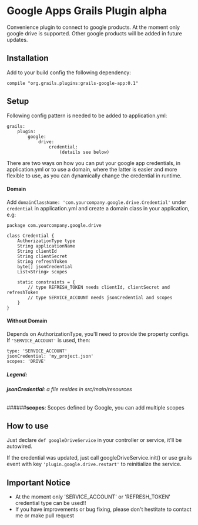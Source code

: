 # **Google Apps Grails Plugin** alpha

Convenience plugin to connect to google products. At the moment only google drive is supported. Other google products will be added in future updates.

## **Installation**

Add to your build config the following dependency:

    compile "org.grails.plugins:grails-google-app:0.1"

## **Setup**

Following config pattern is needed to be added to application.yml:

    grails:
	    plugin:
		    google:
			    drive:
				    credential: 
					    (details see below)
There are two ways on how you can put your google app credentials, in application.yml or to use a domain, where the latter is easier and more flexible to use, as you can dynamically change the credential in runtime.

#### **Domain**
Add `domainClassName: 'com.yourcompany.google.drive.Credential'` under `credential` in application.yml and create a domain class in your application, e.g:

    package com.yourcompany.google.drive

    class Credential {
        AuthorizationType type
        String applicationName
        String clientId
        String clientSecret
        String refreshToken
        byte[] jsonCredential
        List<String> scopes
        
        static constraints = {
	        // type REFRESH_TOKEN needs clientId, clientSecret and refreshToken
	        // type SERVICE_ACCOUNT needs jsonCredential and scopes
        }
    }

#### **Without Domain**
Depends on AuthorizationType, you'll need to provide the property configs.
If `'SERVICE_ACCOUNT'` is used, then:
	
	type: 'SERVICE_ACCOUNT'
	jsonCredential: 'my_project.json'
	scopes: 'DRIVE'
##### Legend:
###### **jsonCredential**: a file resides in src/main/resources
######**scopes**: Scopes defined by Google, you can add multiple scopes

## **How to use**

Just declare `def googleDriveService` in your controller or service, it'll be autowired.

If the credential was updated, just call googleDriveService.init() or use grails event with key `'plugin.google.drive.restart'` to reinitialize the service.

## **Important Notice**

 - At the moment only 'SERVICE_ACCOUNT' or 'REFRESH_TOKEN' credential
   type can be used!!
 - If you have improvements or bug fixing, please don't hestitate to contact me or make pull request

 
